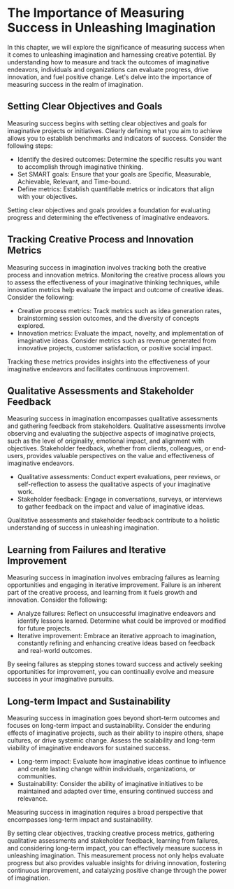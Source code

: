 The Importance of Measuring Success in Unleashing Imagination
========================================================================

In this chapter, we will explore the significance of measuring success when it comes to unleashing imagination and harnessing creative potential. By understanding how to measure and track the outcomes of imaginative endeavors, individuals and organizations can evaluate progress, drive innovation, and fuel positive change. Let's delve into the importance of measuring success in the realm of imagination.

Setting Clear Objectives and Goals
----------------------------------

Measuring success begins with setting clear objectives and goals for imaginative projects or initiatives. Clearly defining what you aim to achieve allows you to establish benchmarks and indicators of success. Consider the following steps:

* Identify the desired outcomes: Determine the specific results you want to accomplish through imaginative thinking.
* Set SMART goals: Ensure that your goals are Specific, Measurable, Achievable, Relevant, and Time-bound.
* Define metrics: Establish quantifiable metrics or indicators that align with your objectives.

Setting clear objectives and goals provides a foundation for evaluating progress and determining the effectiveness of imaginative endeavors.

Tracking Creative Process and Innovation Metrics
------------------------------------------------

Measuring success in imagination involves tracking both the creative process and innovation metrics. Monitoring the creative process allows you to assess the effectiveness of your imaginative thinking techniques, while innovation metrics help evaluate the impact and outcome of creative ideas. Consider the following:

* Creative process metrics: Track metrics such as idea generation rates, brainstorming session outcomes, and the diversity of concepts explored.
* Innovation metrics: Evaluate the impact, novelty, and implementation of imaginative ideas. Consider metrics such as revenue generated from innovative projects, customer satisfaction, or positive social impact.

Tracking these metrics provides insights into the effectiveness of your imaginative endeavors and facilitates continuous improvement.

Qualitative Assessments and Stakeholder Feedback
------------------------------------------------

Measuring success in imagination encompasses qualitative assessments and gathering feedback from stakeholders. Qualitative assessments involve observing and evaluating the subjective aspects of imaginative projects, such as the level of originality, emotional impact, and alignment with objectives. Stakeholder feedback, whether from clients, colleagues, or end-users, provides valuable perspectives on the value and effectiveness of imaginative endeavors.

* Qualitative assessments: Conduct expert evaluations, peer reviews, or self-reflection to assess the qualitative aspects of your imaginative work.
* Stakeholder feedback: Engage in conversations, surveys, or interviews to gather feedback on the impact and value of imaginative ideas.

Qualitative assessments and stakeholder feedback contribute to a holistic understanding of success in unleashing imagination.

Learning from Failures and Iterative Improvement
------------------------------------------------

Measuring success in imagination involves embracing failures as learning opportunities and engaging in iterative improvement. Failure is an inherent part of the creative process, and learning from it fuels growth and innovation. Consider the following:

* Analyze failures: Reflect on unsuccessful imaginative endeavors and identify lessons learned. Determine what could be improved or modified for future projects.
* Iterative improvement: Embrace an iterative approach to imagination, constantly refining and enhancing creative ideas based on feedback and real-world outcomes.

By seeing failures as stepping stones toward success and actively seeking opportunities for improvement, you can continually evolve and measure success in your imaginative pursuits.

Long-term Impact and Sustainability
-----------------------------------

Measuring success in imagination goes beyond short-term outcomes and focuses on long-term impact and sustainability. Consider the enduring effects of imaginative projects, such as their ability to inspire others, shape cultures, or drive systemic change. Assess the scalability and long-term viability of imaginative endeavors for sustained success.

* Long-term impact: Evaluate how imaginative ideas continue to influence and create lasting change within individuals, organizations, or communities.
* Sustainability: Consider the ability of imaginative initiatives to be maintained and adapted over time, ensuring continued success and relevance.

Measuring success in imagination requires a broad perspective that encompasses long-term impact and sustainability.

By setting clear objectives, tracking creative process metrics, gathering qualitative assessments and stakeholder feedback, learning from failures, and considering long-term impact, you can effectively measure success in unleashing imagination. This measurement process not only helps evaluate progress but also provides valuable insights for driving innovation, fostering continuous improvement, and catalyzing positive change through the power of imagination.
